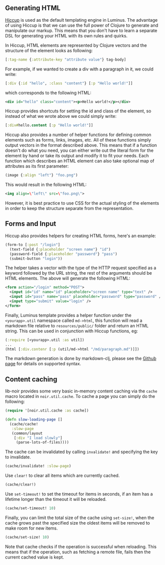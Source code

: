 ## Generating HTML

[Hiccup](https://github.com/weavejester/hiccup) is used as the default templating engine in Luminus.
The advantage of using Hiccup is that we can use the full power of Clojure to generate and manipulate our markup.
This means that you don't have to learn a separate DSL for generating your HTML with its own rules and quirks.

In Hiccup, HTML elements are represented by Clojure vectors and the structure of the element looks as following:

```clojure
[:tag-name {:attribute-key "attribute value"} tag-body]
```

For example, if we wanted to create a div with a paragraph in it, we could write:

```clojure
[:div {:id "hello", :class "content"} [:p "Hello world!"]]
```

which corresponds to the following HTML:

```xml
<div id="hello" class="content"><p>Hello world!</p></div>
```

Hiccup provides shortcuts for setting the id and class of the element, so instead of what we wrote above we could simply write:

```clojure
[:div#hello.content [:p "Hello world!"]]
```

Hiccup also provides a number of helper functions for defining common elements such as forms, links, images, etc. All of these functions simply output vectors in the format described above. This means that if a function doesn't do what you need, you can either write out the literal form for the element by hand or take its output and modify it to fit your needs. Each function which describes an HTML element can also take optional map of attributes as its first parameter:

```clojure
(image {:align "left"} "foo.png")
```

This would result in the following HTML:

```xml
<img align=\"left\" src=\"foo.png\">
```

However, it is best practice to use CSS for the actual styling of the elements in order to keep the structure separate from the representation.

## Forms and Input

Hiccup also provides helpers for creating HTML forms, here's an example:

```clojure
(form-to [:post "/login"]
  (text-field {:placeholder "screen name"} "id")
  (password-field {:placeholder "password"} "pass")
  (submit-button "login"))
```

The helper takes a vector with the type of the HTTP request specified as a keyword followed by the URL string, the rest of the arguments should be HTML elements.
The above will generate the following HTML:

```xml
<form action="/login" method="POST">
  <input id="id" name="id" placeholder="screen name" type="text" />
  <input id="pass" name="pass" placeholder="password" type="password" />
  <input type="submit" value="login" />
</form>
```

Finally, Luminus template provides a helper function under the `<yourapp>.util` namespace called `md->html`,
this function will read a markdown file relative to `resources/public/` folder and return an HTML string. This can
be used in conjunction with Hiccup functions, eg:

```clojure
(:require [<yourapp>.util :as util])
...
(html [:div.contenr [:p (util/md->html "/md/paragraph.md")]])
```

The markdown generation is done by markdown-clj, please see the [Github page](https://github.com/yogthos/markdown-clj) for
details on supported syntax.

## Content caching

lib-noir provides some very basic in-memory content caching via the `cache` macro located in `noir.util.cache`.
To cache a page you can simply do the following:

```clojure
(require '[noir.util.cache :as cache])

(defn slow-loading-page []
  (cache/cache!
   :slow-page
   (common/layout
    [:div "I load slowly"]
     (parse-lots-of-files))))
```

The cache can be invalidated by calling `invalidate!` and specifying the
key to invalidate.

```clojure
(cache/invalidate! :slow-page)
```

Use `clear!` to clear all items which are currently cached.

```clojure
(cache/clear!)
```

Use `set-timeout!` to set the timeout for items in seconds,
if an item has a lifetime longer than the timeout it will be reloaded.

```clojure
(cache/set-timeout! 10)
```

Finally, you can limit the total size of the cache using `set-size!`, when the cache
grows past the specified size the oldest items will be removed to
make room for new items.

```clojure
(cache/set-size! 10)
```

Note that cache checks if the operation is successful when reloading. This means that if
the operation, such as fetching a remote file, fails then the current cached value is kept.
